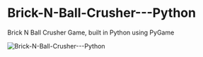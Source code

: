 # Brick-N-Ball-Crusher---Python
Brick N Ball Crusher Game, built in Python using PyGame


![Brick-N-Ball-Crusher---Python](https://gph.is/g/Zdy7o51)
